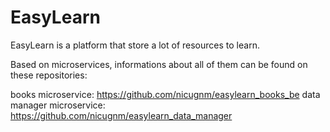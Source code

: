 # EasyLearn
EasyLearn is a platform that store a lot of resources to learn.

Based on microservices, informations about all of them can be found on these repositories:

books microservice: https://github.com/nicugnm/easylearn_books_be
data manager microservice: https://github.com/nicugnm/easylearn_data_manager
